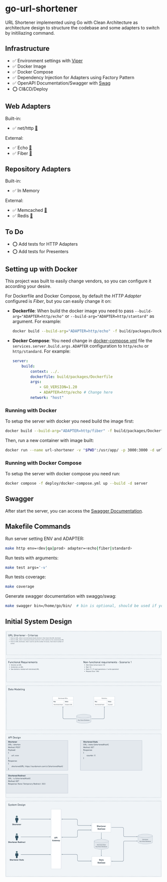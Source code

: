 # go-url-shortener
URL Shortener implemented using Go with Clean Architecture as architecture design to structure the codebase and some adapters to switch by initiliazing command.

## Infrastructure
* ✅ Environment settings with [Viper](https://github.com/spf13/viper)
* ✅ Docker Image
* ✅ Docker Compose
* ✅ Dependency Injection for Adapters using Factory Pattern
* ✅ OpenAPI Documentation/Swagger with [Swag](https://github.com/swaggo/swag)
* ⭕ CI&CD/Deploy

## Web Adapters
Built-in:
* ✅ net/http [🔗](https://pkg.go.dev/net/http)

External:
* ✅ Echo [🔗](https://github.com/labstack/echo)
* ✅ Fiber [🔗](https://github.com/gofiber/fiber)

## Repository Adapters
Built-in:
* ✅ In Memory

External:
* ✅ Memcached [🔗](https://github.com/bradfitz/gomemcache)
* ✅ Redis [🔗](https://github.com/redis/go-redis)

## To Do
* ⭕ Add tests for HTTP Adapters
* ⭕ Add tests for Presenters

## Setting up with Docker
This project was built to easily change vendors, so you can configure it according your desire.  

For Dockerfile and Docker Compose, by default the _HTTP Adapter_ configured is _Fiber_, but you can easily change it on:
* **Dockerfile**: When build the docker image you need to pass `--build-arg="ADAPTER=http/echo"` or `--build-arg="ADAPTER=http/stantard"` as argument. For example:
    ```bash
    docker build --build-arg="ADAPTER=http/echo" -f build/packages/Dockerfile -t url-shortener .
    ```
* **Docker Compose**: You need change in [docker-compose.yml](deploy/docker-compose.yml) file the `services.server.build.args.ADAPTER` configuration to `http/echo` or `http/standard`. For example:
    ```yml
    server:
        build:
            context: ../.
            dockerfile: build/packages/Dockerfile
            args:
                - GO_VERSION=1.20
                - ADAPTER=http/echo # Change here
            network: "host"
    ```

### Running with Docker
To setup the server with docker you need build the image first:
```bash
docker build --build-arg="ADAPTER=http/fiber" -f build/packages/Dockerfile -t url-shortener .
```

Then, run a new container with image built:
```bash
docker run --name url-shortener -v "$PWD":/usr/app/ -p 3000:3000 -d url-shortener
```

### Running with Docker Compose
To setup the server with docker compose you need run:
```bash
docker compose -f deploy/docker-compose.yml up --build -d server
```

## Swagger
After start the server, you can access the [Swagger Documentation](http://localhost:3000/swagger/).

## Makefile Commands
Run server setting ENV and ADAPTER:
```bash
make http env=<dev|qa|prod> adapter=<echo|fiber|standard>
```

Run tests with arguments:
```bash
make test args='-v'
```

Run tests coverage:
```bash
make coverage
```

Generate swagger documentation with swaggo/swag:
```bash
make swagger bin=/home/go/bin/  # bin is optional, should be used if you have not installed swag global
```

## Initial System Design
![System Design Image](./assets/images/System%20Design%402x.png)
